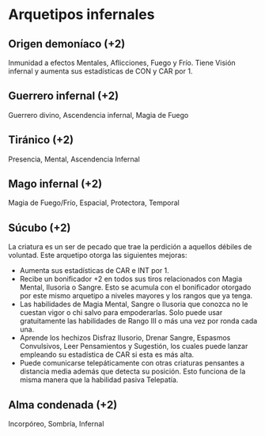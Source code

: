 # Arquetipos infernales

## Origen demoníaco (+2)

Inmunidad a efectos Mentales, Aflicciones, Fuego y Frío. Tiene Visión infernal y aumenta sus estadísticas de CON y CAR por 1.

## Guerrero infernal (+2)

Guerrero divino, Ascendencia infernal, Magia de Fuego

## Tiránico (+2)

Presencia, Mental, Ascendencia Infernal

## Mago infernal (+2)

Magia de Fuego/Frío, Espacial, Protectora, Temporal

## Súcubo (+2)

La criatura es un ser de pecado que trae la perdición a aquellos débiles de voluntad. Este arquetipo otorga las siguientes mejoras:

- Aumenta sus estadísticas de CAR e INT por 1.
- Recibe un bonificador +2 en todos sus tiros relacionados con Magia Mental, Ilusoria o Sangre. Esto se acumula con el bonificador otorgado por este mismo arquetipo a niveles mayores y los rangos que ya tenga.
- Las habilidades de Magia Mental, Sangre o Ilusoria que conozca no le cuestan vigor o chi salvo para empoderarlas. Solo puede usar gratuitamente las habilidades de Rango III o más una vez por ronda cada una.
- Aprende los hechizos Disfraz Ilusorio, Drenar Sangre, Espasmos Convulsivos, Leer Pensamientos y Sugestión, los cuales puede lanzar empleando su estadística de CAR si esta es más alta.
- Puede comunicarse telepáticamente con otras criaturas pensantes a distancia media además que detecta su posición. Esto funciona de la misma manera que la habilidad pasiva Telepatía.

## Alma condenada (+2)

Incorpóreo, Sombría, Infernal
